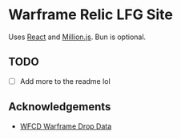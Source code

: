 # Warframe Relic LFG Site

Uses [React](https://react.dev/) and [Million.js](https://million.dev/). Bun is optional.

## TODO

- [ ] Add more to the readme lol

## Acknowledgements

- [WFCD Warframe Drop Data](https://github.com/WFCD/warframe-drop-data#api-endpoints)
